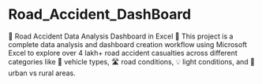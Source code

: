# Road_Accident_DashBoard
📌 Road Accident Data Analysis Dashboard in Excel 🚦 This project is a complete data analysis and dashboard creation workflow using Microsoft Excel to explore over 4 lakh+ road accident casualties across different categories like 🚗 vehicle types, 🛣️ road conditions, 💡 light conditions, and 📍 urban vs rural areas.
